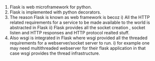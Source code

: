 
1) Flask is web microframework for python.
2) Flask is implemented with python decorators.
3) The reason Flask is known as web framework is becoz
        i) All the HTTP related requirements for a service to be made available to the world is abstracted in Flask
        ii) Flask provides all the socket creation , socket listen and HTTP responses and HTTP protocol realted stuff.
4) Also wsgi is integrated in Flask where wsgi provided all the threaded requirements for a webserver/socket server to run.
        i) for example one may need multithreaded webserver for their flask application in that case wsgi provides the
            thread infrastructure.